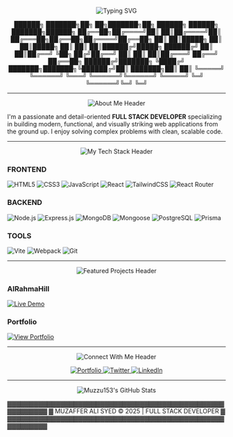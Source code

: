 <!-- 
This README has been updated with the "Solarized Brutalist" color scheme.
Primary: #b58900 (Bold Yellow)
Secondary: #2aa198 (Strong Cyan)
-->

<div align="center">

<!-- Typing SVG with updated color -->
![Typing SVG](https://readme-typing-svg.herokuapp.com?font=Fira+Code&weight=700&size=35&pause=1000&color=b58900&background=FFFFFF00&center=true&vCenter=true&width=600&height=70&lines=MUZAFFER+ALI+SYED;FULL+STACK+DEVELOPER;BUILDING+BOLD+SOLUTIONS)

██████╗ ███████╗██╗   ██╗███████╗██╗      ██████╗ ██████╗ ███████╗██████╗ 
██╔══██╗██╔════╝██║   ██║██╔════╝██║     ██╔═══██╗██╔══██╗██╔════╝██╔══██╗
██║  ██║█████╗  ██║   ██║█████╗  ██║     ██║   ██║██████╔╝█████╗  ██████╔╝
██║  ██║██╔══╝  ╚██╗ ██╔╝██╔══╝  ██║     ██║   ██║██╔═══╝ ██╔══╝  ██╔══██╗
██████╔╝███████╗ ╚████╔╝ ███████╗███████╗╚██████╔╝██║     ███████╗██║  ██║
╚═════╝ ╚══════╝  ╚═══╝  ╚══════╝╚══════╝ ╚═════╝ ╚═╝     ╚══════╝╚═╝  ╚═╝


</div>

---

<p align="center">
  <img src="https://img.shields.io/badge/ABOUT%20ME-111111?style=for-the-badge&logo=&logoColor=F0F0F0&labelColor=111111&color=2aa198" alt="About Me Header">
</p>

I'm a passionate and detail-oriented **FULL STACK DEVELOPER** specializing in building modern, functional, and visually striking web applications from the ground up. I enjoy solving complex problems with clean, scalable code.

---

<p align="center">
  <img src="https://img.shields.io/badge/MY%20TECH%20STACK-111111?style=for-the-badge&logo=&logoColor=F0F0F0&labelColor=111111&color=b58900" alt="My Tech Stack Header">
</p>

### **FRONTEND**
![HTML5](https://img.shields.io/badge/HTML5-E34F26?style=for-the-badge&logo=html5&logoColor=white)
![CSS3](https://img.shields.io/badge/CSS3-1572B6?style=for-the-badge&logo=css3&logoColor=white)
![JavaScript](https://img.shields.io/badge/JavaScript-F7DF1E?style=for-the-badge&logo=javascript&logoColor=black)
![React](https://img.shields.io/badge/React-20232A?style=for-the-badge&logo=react&logoColor=61DAFB)
![TailwindCSS](https://img.shields.io/badge/Tailwind_CSS-38B2AC?style=for-the-badge&logo=tailwind-css&logoColor=white)
![React Router](https://img.shields.io/badge/React_Router-CA4245?style=for-the-badge&logo=react-router&logoColor=white)

### **BACKEND**
![Node.js](https://img.shields.io/badge/Node.js-43853D?style=for-the-badge&logo=node.js&logoColor=white)
![Express.js](https://img.shields.io/badge/Express.js-404D59?style=for-the-badge)
![MongoDB](https://img.shields.io/badge/MongoDB-4EA94B?style=for-the-badge&logo=mongodb&logoColor=white)
![Mongoose](https://img.shields.io/badge/Mongoose-880000?style=for-the-badge&logoColor=white)
![PostgreSQL](https://img.shields.io/badge/PostgreSQL-316192?style=for-the-badge&logo=postgresql&logoColor=white)
![Prisma](https://img.shields.io/badge/Prisma-3982CE?style=for-the-badge&logo=Prisma&logoColor=white)

### **TOOLS**
![Vite](https://img.shields.io/badge/Vite-646CFF?style=for-the-badge&logo=vite&logoColor=white)
![Webpack](https://img.shields.io/badge/Webpack-8DD6F9?style=for-the-badge&logo=webpack&logoColor=black)
![Git](https://img.shields.io/badge/Git-F05032?style=for-the-badge&logo=git&logoColor=white)

---

<p align="center">
  <img src="https://img.shields.io/badge/FEATURED%20PROJECTS-111111?style=for-the-badge&logo=&logoColor=F0F0F0&labelColor=111111&color=2aa198" alt="Featured Projects Header">
</p>

### **AlRahmaHill**
<a href="https://alrahmahill.netlify.app/" target="_blank">
  <img src="https://img.shields.io/badge/Live_Demo-b58900?style=for-the-badge&logo=netlify&logoColor=black" alt="Live Demo">
</a>

### **Portfolio**
<a href="https://muzaffer-portfolio.netlify.app/" target="_blank">
  <img src="https://img.shields.io/badge/View_Portfolio-b58900?style=for-the-badge&logo=react&logoColor=black" alt="View Portfolio">
</a>

---

<p align="center">
  <img src="https://img.shields.io/badge/CONNECT%20WITH%20ME-111111?style=for-the-badge&logo=&logoColor=F0F0F0&labelColor=111111&color=b58900" alt="Connect With Me Header">
</p>

<p align="center">
  <a href="https://muzaffer-portfolio.netlify.app/" target="_blank">
    <img src="https://img.shields.io/badge/Portfolio-2aa198?style=for-the-badge&logo=About.me&logoColor=white" alt="Portfolio"/>
  </a>
  <a href="https://x.com/Muzzu153" target="_blank">
    <img src="https://img.shields.io/badge/X-000000?style=for-the-badge&logo=x&logoColor=white" alt="Twitter"/>
  </a>
  <a href="https://www.linkedin.com/in/muzafferalisyed/" target="_blank">
    <img src="https://img.shields.io/badge/LinkedIn-0077B5?style=for-the-badge&logo=linkedin&logoColor=white" alt="LinkedIn"/>
  </a>
</p>

---

<!-- GitHub Stats Card -->
<p align="center">
  <img src="https://github-readme-stats.vercel.app/api?username=Muzzu153&show_icons=true&theme=solarized-dark&border_color=b58900&title_color=2aa198&text_color=eee8d5&icon_color=b58900" alt="Muzzu153's GitHub Stats">
</p>

▓▓▓▓▓▓▓▓▓▓▓▓▓▓▓▓▓▓▓▓▓▓▓▓▓▓▓▓▓▓▓▓▓▓▓▓▓▓▓▓▓▓▓▓▓▓▓▓▓▓▓▓▓▓▓▓▓▓
▓ MUZAFFER ALI SYED © 2025 | FULL STACK DEVELOPER ▓
▓▓▓▓▓▓▓▓▓▓▓▓▓▓▓▓▓▓▓▓▓▓▓▓▓▓▓▓▓▓▓▓▓▓▓▓▓▓▓▓▓▓▓▓▓▓▓▓▓▓▓▓▓▓▓▓▓▓
